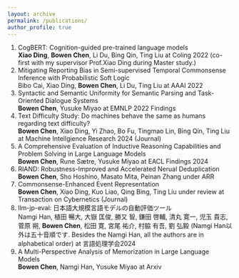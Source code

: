 ```yaml
---
layout: archive
permalink: /publications/
author_profile: true
---
```


1. CogBERT: Cognition-guided pre-trained language models  
**Xiao Ding**, **Bowen Chen**, Li Du, Bing Qin, Ting Liu at Coling 2022 (co-first with my supervisor Prof.Xiao Ding during Master study.)    
2. Mitigating Reporting Bias in Semi-supervised Temporal Commonsense Inference with Probabilistic Soft Logic  
Bibo Cai, Xiao Ding, **Bowen Chen**, Li Du, Ting Liu at AAAI 2022  
3. Syntactic and Semantic Uniformity for Semantic Parsing and Task-Oriented Dialogue Systems  
**Bowen Chen**, Yusuke Miyao at EMNLP 2022 Findings  
4. Text Difficulty Study: Do machines behave the same as humans regarding text difficulty?   
**Bowen Chen**, Xiao Ding, Yi Zhao, Bo Fu, Tingmao Lin, Bing Qin, Ting Liu at Machine Intellgience Research 2024 (Journal) 
5. A Comprehensive Evaluation of Inductive Reasoning Capabilities and Problem Solving in Large Language Models  
**Bowen Chen**, Rune Sætre, Yusuke Miyao at EACL Findings 2024  
6. RIAND: Robustness-Improved and Accelerated Nerual Deduplication  
**Bowen Chen**, Sho Hoshino, Masato Mita, Peinan Zhang under ARR
7. Commonsense-Enhanced Event Representation  
**Bowen Chen**, Xiao Ding, Kuo Liao, Qing Bing, Ting Liu under review at Transaction on Cybernetics (Journal) 
8. llm-jp-eval: 日本語大規模言語モデルの自動評価ツール  
Namgi Han, 植田 暢大, 大嶽 匡俊, 勝又 智, 鎌田 啓輔, 清丸 寛一, 児玉 貴志, 菅原 朔, **Bowen Chen**, 松田 寛, 宮尾 祐介, 村脇 有吾, 劉 弘毅 (Namgi Han以外は五十音順です. Besides the Namgi Han, all the authors are in alphabetical order) at 言語処理学会2024
9. A Multi-Perspective Analysis of Memorization in Large Language Models  
**Bowen Chen**, Namgi Han, Yusuke Miyao at Arxiv



